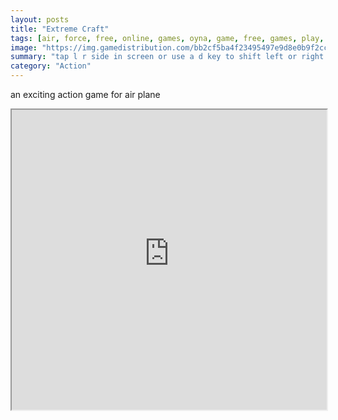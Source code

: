 ```yaml
---
layout: posts
title: "Extreme Craft"
tags: [air, force, free, online, games, oyna, game, free, games, play, play, games]
image: "https://img.gamedistribution.com/bb2cf5ba4f23495497e9d8e0b9f2cce2.jpg"
summary: "tap l r side in screen or use a d key to shift left or right  free online games oyna game free games play play games"
category: "Action"
---
```


an exciting action game for air plane

<iframe width="100%" height="480px;" src="https://html5.gamedistribution.com/bb2cf5ba4f23495497e9d8e0b9f2cce2/"></iframe>